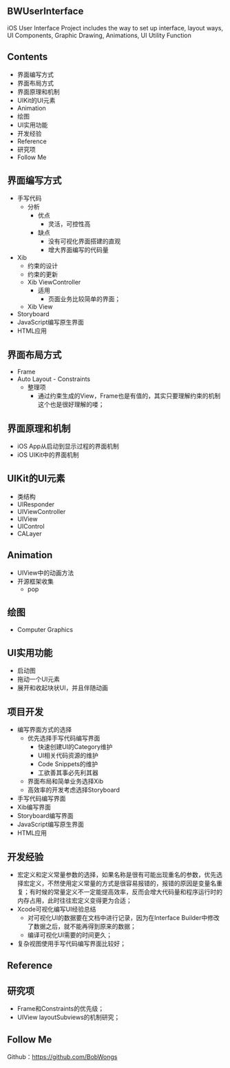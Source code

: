 ## BWUserInterface

iOS User Interface Project includes the way to set up interface, layout ways, UI Components, Graphic Drawing, Animations, UI Utility Function

## Contents

- 界面编写方式
- 界面布局方式
- 界面原理和机制
- UIKit的UI元素
- Animation
- 绘图
- UI实用功能
- 开发经验
- Reference
- 研究项
- Follow Me

## 界面编写方式

- 手写代码
  - 分析
    - 优点
      - 灵活，可控性高
    - 缺点
      - 没有可视化界面搭建的直观
      - 增大界面编写的代码量
- Xib
  - 约束的设计
  - 约束的更新
  - Xib ViewController
    - 适用
      - 页面业务比较简单的界面；
  - Xib View
- Storyboard
- JavaScript编写原生界面
- HTML应用

## 界面布局方式

- Frame
- Auto Layout - Constraints
  - 整理项
    - 通过约束生成的View，Frame也是有值的，其实只要理解约束的机制这个也是很好理解的喽；

## 界面原理和机制

- iOS App从启动到显示过程的界面机制
- iOS UIKit中的界面机制

## UIKit的UI元素

- 类结构
- UIResponder
- UIViewController
- UIView
- UIControl
- CALayer

## Animation

- UIView中的动画方法
- 开源框架收集
  - pop

## 绘图

- Computer Graphics

## UI实用功能

- 启动图
- 拖动一个UI元素
- 展开和收起块状UI，并且伴随动画

## 项目开发

- 编写界面方式的选择
  - 优先选择手写代码编写界面
    - 快速创建UI的Category维护
    - UI相关代码资源的维护
    - Code Snippets的维护
    - 工欲善其事必先利其器
  - 界面布局和简单业务选择Xib
  - 高效率的开发考虑选择Storyboard
- 手写代码编写界面
- Xib编写界面
- Storyboard编写界面
- JavaScript编写原生界面
- HTML应用

## 开发经验

- 宏定义和定义常量参数的选择，如果名称是很有可能出现重名的参数，优先选择宏定义，不然使用定义常量的方式是很容易报错的，报错的原因是变量名重复；有时候的常量定义不一定能提高效率，反而会增大代码量和程序运行时的内存占用，此时往往宏定义变得更为合适；
- Xcode可视化编写UI经验总结
  - 对可视化UI的数据要在文档中进行记录，因为在Interface Builder中修改了数据之后，就不能再得到原来的数据；
  - 编译可视化UI需要的时间更久；
- 复杂视图使用手写代码编写界面比较好；

## Reference



## 研究项

- Frame和Constraints的优先级；
- UIView layoutSubviews的机制研究；

## Follow Me

Github：https://github.com/BobWongs